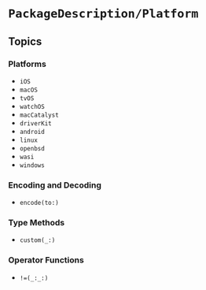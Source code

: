 # ``PackageDescription/Platform``


## Topics

### Platforms

- ``iOS``
- ``macOS``
- ``tvOS``
- ``watchOS``
- ``macCatalyst``
- ``driverKit``
- ``android``
- ``linux``
- ``openbsd``
- ``wasi``
- ``windows``

### Encoding and Decoding

- ``encode(to:)``

### Type Methods

- ``custom(_:)``

### Operator Functions

- ``!=(_:_:)``
